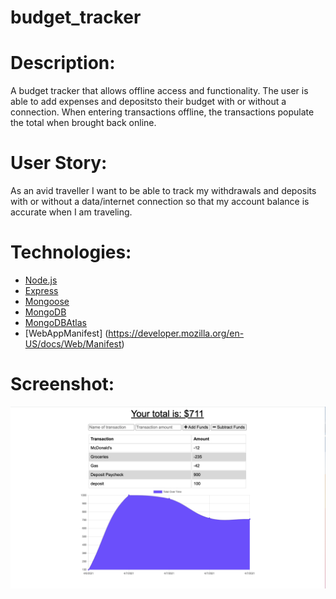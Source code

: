 # budget_tracker

# Description:
A budget tracker that allows offline access and functionality. The user is able to add expenses and depositsto their budget with or without a connection. When entering transactions offline, the transactions populate the total when brought back online.

# User Story:
As an avid traveller I want to be able to track my withdrawals and deposits with or without a data/internet connection so that my account balance is accurate when I am traveling.

# Technologies:
* [Node.js](https://nodejs.org/en/)
* [Express](https://expressjs.com/)
* [Mongoose](https://mongoosejs.com/)
* [MongoDB](https://www.mongodb.com/)
* [MongoDBAtlas](https://www.mongodb.com/cloud/atlas/)
* [WebAppManifest] (https://developer.mozilla.org/en-US/docs/Web/Manifest) 

# Screenshot:

![alttext](public/assets/images/budget_tracker.png)

